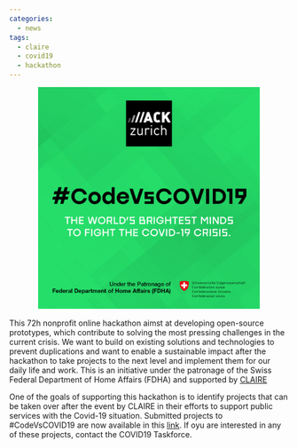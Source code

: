 ```yaml
---
categories:
  - news
tags:
  - claire
  - covid19
  - hackathon
---
```


<!--# CLAIRE supports CodeVsCOVID19 online hackathon-->

<p align="center"><a href="http://www.codevscovid19.org"><img src="/assets/images/codevscovid.jpg"  width="400"></a></p>

This 72h nonprofit online hackathon aimst at developing open-source prototypes, which contribute to solving the most pressing challenges in the current crisis. We want to build on existing solutions and technologies to prevent duplications and want to enable a sustainable impact after the hackathon to take projects to the next level and implement them for our daily life and work. This is an initiative under the patronage of the Swiss Federal Department of Home Affairs (FDHA) and supported by [CLAIRE](http://claire-ai.org)

One of the goals of supporting this hackathon is to identify projects that can be taken over after the event by CLAIRE in their efforts to support public services with the Covid-19 situation. Submitted projects to #CodeVsCOVID19 are now available in this [link](http://codevscovid19.devpost.com/submissions). If oyu are interested in any of these projects, contact the COVID19 Taskforce.
